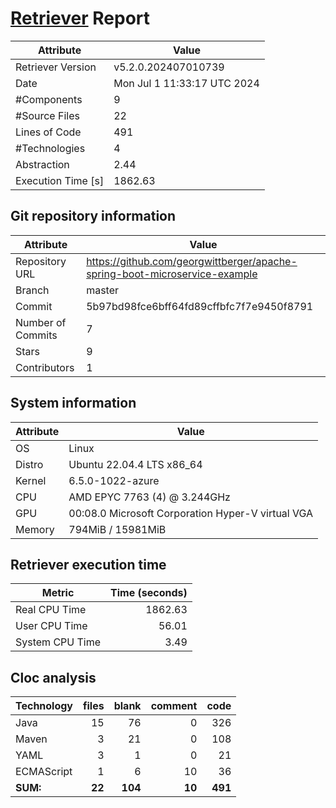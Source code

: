 # [Retriever](https://github.com/PalladioSimulator/Palladio-ReverseEngineering-Retriever) Report
| Attribute          | Value |
| ------------------ | ----- |
| Retriever Version  | v5.2.0.202407010739 |
| Date               | Mon Jul  1 11:33:17 UTC 2024 |
| #Components        | 9 |
| #Source Files      | 22 |
| Lines of Code      | 491 |
| #Technologies      | 4 |
| Abstraction        | 2.44 |
| Execution Time [s] | 1862.63 |

## Git repository information
|      Attribute    | Value |
| ----------------- | ----- |
| Repository URL    | https://github.com/georgwittberger/apache-spring-boot-microservice-example |
| Branch            | master |
| Commit            | 5b97bd98fce6bff64fd89cffbfc7f7e9450f8791 |
| Number of Commits | 7 |
| Stars             | 9 |
| Contributors      | 1 |


## System information
| Attribute | Value |
| --------- | ----- |
| OS | Linux  |
| Distro | Ubuntu 22.04.4 LTS x86_64  |
| Kernel | 6.5.0-1022-azure  |
| CPU | AMD EPYC 7763 (4) @ 3.244GHz  |
| GPU | 00:08.0 Microsoft Corporation Hyper-V virtual VGA  |
| Memory | 794MiB / 15981MiB  |

## Retriever execution time
| Metric | Time (seconds) |
| --- | ---: |
| Real CPU Time | 1862.63 |
| User CPU Time | 56.01 |
| System CPU Time | 3.49 |
<!--
Explainations:
- __Real CPU Time__: actual time the command has run (can be less than total time spent in user and system mode for multi-threaded processes)
- __User CPU Time__: time the command has spent running in user mode
- __System CPU Time__: time the command has spent running in system or kernel mode
-->

## Cloc analysis

<!-- github.com/AlDanial/cloc v 1.90  T=0.06 s (568.2 files/s, 17217.1 lines/s) -->

|Technology|files|blank|comment|code|
|:-------|-------:|-------:|-------:|-------:|
|Java|15|76|0|326|
|Maven|3|21|0|108|
|YAML|3|1|0|21|
|ECMAScript|1|6|10|36|
|**SUM:**|**22**|**104**|**10**|**491**|
